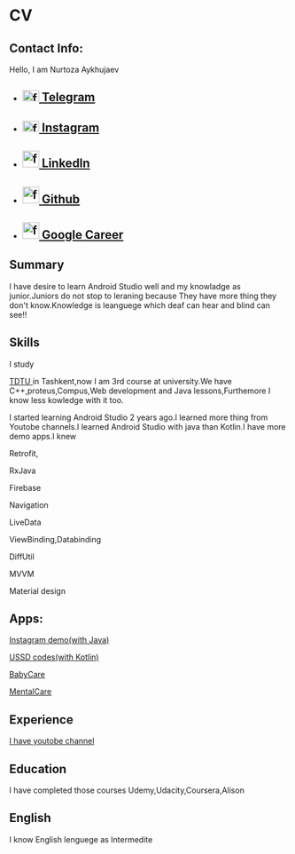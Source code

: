 <html>
<head>
</head>
<body>
<h1 align="margin-left">CV</h1>
  <h2 align="margin-left">Contact Info: </h2>
    <p>
      Hello, I am Nurtoza Aykhujaev
    </p>
 
<ul>
	<li><h2><a href="https://t.me/@nurtazdev"> <img height="20" width="30" alt="fragment 1" src="https://cdn.worldvectorlogo.com/logos/telegram-2019-logo.svg"/> Telegram </a></h2></li>
	<li><h2><a href="https://www.instagram.com/nurtazdev/"> <img height="20" width="30" alt="fragment 1" src="https://dmr-structural.co.uk/wp-content/uploads/2021/02/logo-minimalist-instagram.png"/> Instagram</a></h2></li>
	<li><h2><a href="https://www.linkedin.com/in/nurtaz-aykhujaev-2994681a9/"><img height="30" width="30" alt="fragment 1" src="https://www.redkeynetwork.org/resources/Pictures/Linkedin-01.png"/> Linkedln</a></h2></li>
	<li><h2><a href="https://github.com/Nurtaz440"><img height="30" width="30" alt="fragment 1" src="https://gitlab.com/uploads/-/system/group/avatar/10532272/github.png"/> Github</a></h2></li>
	<li><h2><a href="https://g.dev/Nurtazdev"><img height="30" width="30" alt="fragment 1" src="https://www.oxygenxml.com/img/google_icon.png"/> Google Career</a></h2></li>
</ul>
<p> 
    <h2 align="margin-left">Summary  </h2>
     <p>
     I have desire to learn Android Studio well and my knowladge as junior.Juniors do not stop to leraning because They have more thing they don't know.Knowledge is leanguege which deaf can hear and blind can see!!
    </p>
  </p>
    <h2 align="margin-left"> Skills </h2>
    <p> I study <p><a href="https://tdtu.uz">TDTU </a> in Tashkent,now I am 3rd course at university.We have C++,proteus,Compus,Web development and Java lessons,Furthemore I know less kowledge with it too.
    </p>
    I started learning Android Studio 2 years ago.I learned more thing from Youtobe channels.I learned Android Studio with java than Kotlin.I have more demo apps.I knew <p>Retrofit, </p> 
   <p>RxJava </p> <p>Firebase</p> <p>Navigation</p> <p>LiveData</p> <p>ViewBinding,Databinding</p>  <p>DiffUtil</p> <p>MVVM</p>  <p>Material design</p> 
     <h2 align="margin-left">Apps: </h2>
      <p>
<a href="https://github.com/Nurtaz440/Instagram">Instagram demo(with Java) </a></p>
	<p><a href="https://github.com/Nurtaz440/MyMobile">USSD codes(with Kotlin) </a></p>
    <p><a href="https://github.com/Nurtaz440/MyBabyApp">BabyCare</a> </p>
  <p><a href="https://www.youtube.com/watch?v=gLtwowsYoWE">MentalCare</a> </p>
  
  </p>
      <h2 align="margin-left"> Experience  </h2>
      <p>
  
  <a href="https://www.youtube.com/channel/UC6zqCVhCqAC76PXZg_hMOow"> I have youtobe channel</a>
  </p>
        <h2 align="margin-left">  Education  </h2>
          <p>I have completed those courses Udemy,Udacity,Coursera,Alison 
  </p>
         <h2 align="margin-left"> English </h2>
         <p>
  I know English lenguege as Intermedite
  </p>
  </body>
</html>
